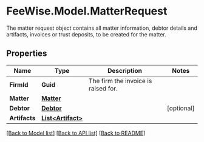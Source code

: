 # FeeWise.Model.MatterRequest
The matter request object contains all matter information, debtor details and artifacts, invoices or trust deposits, to be created for the matter.

## Properties

Name | Type | Description | Notes
------------ | ------------- | ------------- | -------------
**FirmId** | **Guid** | The firm the invoice is raised for. | 
**Matter** | [**Matter**](Matter.md) |  | 
**Debtor** | [**Debtor**](Debtor.md) |  | [optional] 
**Artifacts** | [**List&lt;Artifact&gt;**](Artifact.md) |  | 

[[Back to Model list]](../README.md#documentation-for-models) [[Back to API list]](../README.md#documentation-for-api-endpoints) [[Back to README]](../README.md)

